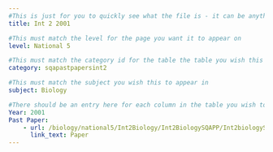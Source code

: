 ```yaml
---
#This is just for you to quickly see what the file is - it can be anything you want
title: Int 2 2001

#This must match the level for the page you want it to appear on
level: National 5

#This must match the category id for the table the table you wish this to appear in
category: sqapastpapersint2

#This must match the subject you wish this to appear in
subject: Biology

#There should be an entry here for each column in the table you wish to populate:
Year: 2001
Past Paper:
    - url: /biology/national5/Int2Biology/Int2BiologySQAPP/Int2biologySQApp2001.pdf
      link_text: Paper
---
```


